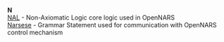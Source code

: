 **N**<br />
[NAL](https://github.com/opennars/opennars/wiki/Non-Axiomatic-Logic-(NAL),-Logic-behind-OpenNARS) - Non-Axiomatic Logic core logic used in OpenNARS <br />
[Narsese](https://github.com/opennars/opennars/wiki/Narsese-Grammar,-Language-of-OpenNARS) - Grammar Statement used for communication with OpenNARS control mechanism<br />

